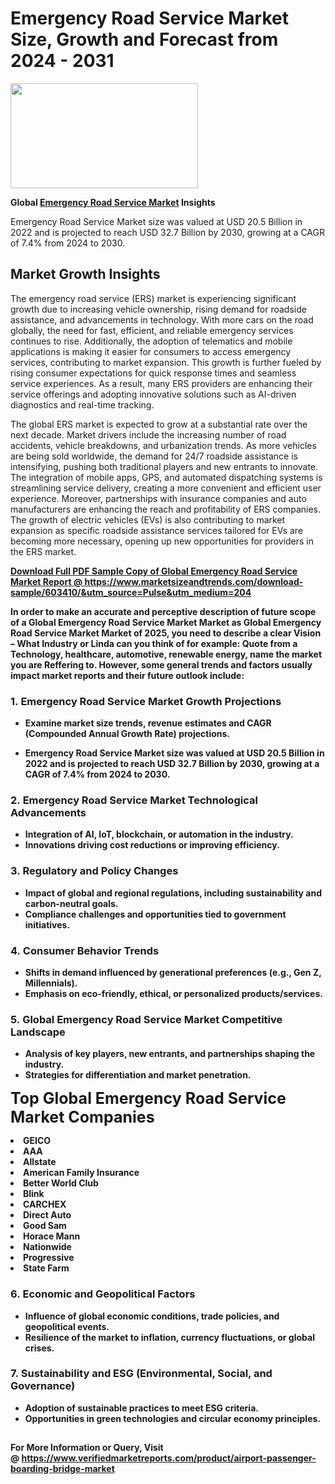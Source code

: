 <H1>Emergency Road Service Market Size, Growth and Forecast from 2024 - 2031</H1><img class="aligncenter size-medium wp-image-584254" src="https://thirdeyenews.in/wp-content/uploads/2024/09/Global-Market-Research-300x168.jpeg" alt="" width="300" height="168" /><p><strong>Global&nbsp;<a href="https://www.marketsizeandtrends.com/download-sample/603410/&amp;utm_source=Pulse&amp;utm_medium=204">Emergency Road Service Market</a> Insights</strong></p><p>Emergency Road Service Market size was valued at USD 20.5 Billion in 2022 and is projected to reach USD 32.7 Billion by 2030, growing at a CAGR of 7.4% from 2024 to 2030.</p><p><h2>Market Growth Insights</h2> <p>The emergency road service (ERS) market is experiencing significant growth due to increasing vehicle ownership, rising demand for roadside assistance, and advancements in technology. With more cars on the road globally, the need for fast, efficient, and reliable emergency services continues to rise. Additionally, the adoption of telematics and mobile applications is making it easier for consumers to access emergency services, contributing to market expansion. This growth is further fueled by rising consumer expectations for quick response times and seamless service experiences. As a result, many ERS providers are enhancing their service offerings and adopting innovative solutions such as AI-driven diagnostics and real-time tracking.</p> <p><strong><a href="#"></a></strong></p> <p>The global ERS market is expected to grow at a substantial rate over the next decade. Market drivers include the increasing number of road accidents, vehicle breakdowns, and urbanization trends. As more vehicles are being sold worldwide, the demand for 24/7 roadside assistance is intensifying, pushing both traditional players and new entrants to innovate. The integration of mobile apps, GPS, and automated dispatching systems is streamlining service delivery, creating a more convenient and efficient user experience. Moreover, partnerships with insurance companies and auto manufacturers are enhancing the reach and profitability of ERS companies. The growth of electric vehicles (EVs) is also contributing to market expansion as specific roadside assistance services tailored for EVs are becoming more necessary, opening up new opportunities for providers in the ERS market.</p> <p><strong><a href="#"></p><p><span class=""><strong>Download Full PDF Sample Copy of Global Emergency Road Service Market Report</strong> @ <a href="https://www.marketsizeandtrends.com/download-sample/603410/&amp;utm_source=Pulse&amp;utm_medium=204" target="_blank">https://www.marketsizeandtrends.com/download-sample/603410/&amp;utm_source=Pulse&amp;utm_medium=204</a></span></p><p>In order to make an accurate and perceptive description of future scope of a Global&nbsp;Emergency Road Service Market Market as Global&nbsp;Emergency Road Service Market Market of 2025, you need to describe a clear Vision &ndash; What Industry or Linda can you think of for example: Quote from a Technology, healthcare, automotive, renewable energy, name the market you are Reffering to. However, some general trends and factors usually impact market reports and their future outlook include:</p><h3>1.&nbsp;<strong>Emergency Road Service Market Growth Projections</strong></h3><ul><li>Examine market size trends, revenue estimates and CAGR (Compounded Annual Growth Rate) projections.</li><li><p>Emergency Road Service Market size was valued at USD 20.5 Billion in 2022 and is projected to reach USD 32.7 Billion by 2030, growing at a CAGR of 7.4% from 2024 to 2030.</p></li></ul><h3>2.&nbsp;<strong>Emergency Road Service Market Technological Advancements</strong></h3><ul><li>Integration of AI, IoT, blockchain, or automation in the industry.</li><li>Innovations driving cost reductions or improving efficiency.</li></ul><h3>3.&nbsp;<strong>Regulatory and Policy Changes</strong></h3><ul><li>Impact of global and regional regulations, including sustainability and carbon-neutral goals.</li><li>Compliance challenges and opportunities tied to government initiatives.</li></ul><h3>4.&nbsp;<strong>Consumer Behavior Trends</strong></h3><ul><li>Shifts in demand influenced by generational preferences (e.g., Gen Z, Millennials).</li><li>Emphasis on eco-friendly, ethical, or personalized products/services.</li></ul><h3>5.&nbsp;<strong>Global Emergency Road Service Market Competitive Landscape</strong></h3><ul><li>Analysis of key players, new entrants, and partnerships shaping the industry.</li><li>Strategies for differentiation and market penetration.</li></ul><p data-pm-slice="1 1 []"><span style="color: inherit; font-family: inherit; font-size: 25px;">Top Global Emergency Road Service Market Companies</span></p><div class="" data-test-id=""><p><li>GEICO</li><li> AAA</li><li> Allstate</li><li> American Family Insurance</li><li> Better World Club</li><li> Blink</li><li> CARCHEX</li><li> Direct Auto</li><li> Good Sam</li><li> Horace Mann</li><li> Nationwide</li><li> Progressive</li><li> State Farm</li></p></div><h3>6.&nbsp;<strong>Economic and Geopolitical Factors</strong></h3><ul><li>Influence of global economic conditions, trade policies, and geopolitical events.</li><li>Resilience of the market to inflation, currency fluctuations, or global crises.</li></ul><h3>7.&nbsp;<strong>Sustainability and ESG (Environmental, Social, and Governance)</strong></h3><ul><li>Adoption of sustainable practices to meet ESG criteria.</li><li>Opportunities in green technologies and circular economy principles.</li></ul><h2><strong style="font-size: 14px;">For More Information or Query, Visit @&nbsp;</strong><a style="background-color: #ffffff; font-size: 14px;" href="https://www.marketsizeandtrends.com/report/emergency-road-service-market/" target="_blank">https://www.verifiedmarketreports.com/product/airport-passenger-boarding-bridge-market</a></h2>
